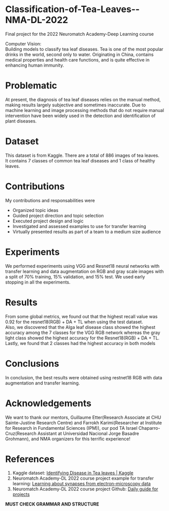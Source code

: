 # Classification-of-Tea-Leaves--NMA-DL-2022
Final project for the 2022 Neuromatch Academy-Deep Learning course

Computer Vision:
<br>
Building models to classify tea leaf diseases. Tea is one of the most popular drinks in the world, second only to water. Originating in China, contains medical properties and health care functions, and is quite effective in enhancing human immunity.

# Problematic

At present, the diagnosis of tea leaf diseases relies on the manual method, making results largely subjective and sometimes inaccurate.
Due to machine learning and image processing methods that do not require manual intervention have been widely used in the detection and identification of plant diseases.

# Dataset

This dataset is from Kaggle. There are a total of 886 images of tea leaves. 
<br>
It contains 7 classes of common tea leaf diseases and 1 class of healthy leaves.

# Contributions 

My contributions and responsabilities were 

* Organized topic ideas
* Guided project direction and topic selection
* Executed project design and logic 
* Investigated and assessed examples to use for transfer learning 
* Virtually presented results as part of a team to a medium size audience 

# Experiments

We performed experiments using VGG and Resnet18 neural networks with transfer learning and data augmentation on RGB and gray scale images with a split of 70% training, 15% validation, and 15% test. We used early stopping in all the experiments. 

# Results 

From some global metrics, we found out that the highest recall value was 0.92 for the resnet18(RGB) + DA + TL when using the test dataset. 
<br>
Also, we discovered that the Alga leaf disease class showed the highest accuracy among the 7 classes for the VGG RGB network whereas the gray light class showed the highest accuracy for the Resnet18(RGB) + DA + TL. 
<br>
Lastly, we found that 2 classes had the highest accuracy in both models

# Conclusions 

In conclusion, the best results were obtained using restnet18 RGB with data augmentation and transfer learning. 

# Acknowledgements 

We want to thank our mentors, Guillaume Etter(Research Associate at CHU Sainte-Justine Research Centre) and Farrokh Karimi(Researcher at Institute for Research in Fundamental Sciences (IPM)), our pod TA Israel Chaparro-Cruz(Research Assistant at Universidad Nacional Jorge Basadre Grohmann), and NMA organizers for this terrific experience!

# References 

1. Kaggle dataset: [Identifying Disease in Tea leaves | Kaggle](https://www.kaggle.com/datasets/shashwatwork/identifying-disease-in-tea-leafs)
2. Neuromatch Academy-DL 2022 course project example for transfer learning: [Learning about synapses from electron-microscopy data](https://deeplearning.neuromatch.io/projects/ComputerVision/slides.html)
3. Neuromatch Academy-DL 2022 course project Github: [Daily guide for projects](https://deeplearning.neuromatch.io/projects/docs/project_guidance.html)


**MUST CHECK GRAMMAR AND STRUCTURE**


